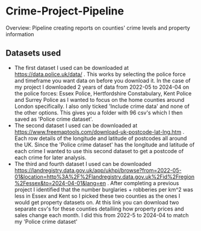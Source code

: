 # Crime-Project-Pipeline
Overview: Pipeline creating reports on counties' crime levels and property information 

## Datasets used 
+ The first dataset I used can be downloaded at https://data.police.uk/data/ . This works by selecting the police force and timeframe you want data on before you download it. In the case of my project I downloaded 2 years of data from 2022-05 to 2024-04 on the police forces: Essex Police, Hertfordshire Constabulary, Kent Police and Surrey Police as I wanted to focus on the home counties around London specifically. I also only ticked 'Include crime data' and none of the other options. This gives you a folder with 96 csv's which I then saved as 'Police crime dataset'.
+ The second dataset I used can be downloaded at https://www.freemaptools.com/download-uk-postcode-lat-lng.htm . Each row details of the longitude and latitude of postcodes all around the UK. Since the 'Police crime dataset' has the longitude and latitude of each crime I wanted to use this second dataset to get a postcode of each crime for later analysis.
+ The third and fourth dataset I used can be downloaded https://landregistry.data.gov.uk/app/ukhpi/browse?from=2022-05-01&location=http%3A%2F%2Flandregistry.data.gov.uk%2Fid%2Fregion%2Fessex&to=2024-04-01&lang=en . After completing a previous project I identified that the number burglaries + robberies per km^2 was less in Essex and Kent so I picked these two counties as the ones I would get property datasets on. At this link you can download two separate csv's for these counties detailiing how property prices and sales change each month. I did this from 2022-5 to 2024-04 to match my 'Police crime dataset'

## 
